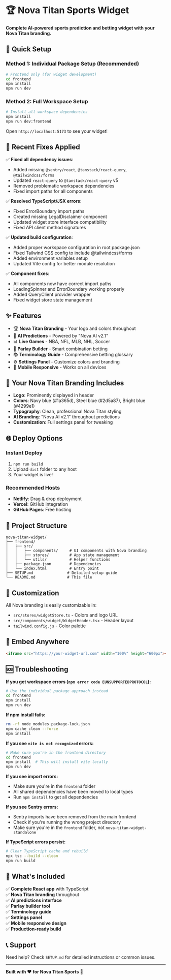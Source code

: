 # 🏆 Nova Titan Sports Widget

**Complete AI-powered sports prediction and betting widget with your Nova Titan branding.**

## 🚀 Quick Setup

### Method 1: Individual Package Setup (Recommended)
```bash
# Frontend only (for widget development)
cd frontend
npm install
npm run dev
```

### Method 2: Full Workspace Setup
```bash
# Install all workspace dependencies
npm install
npm run dev:frontend
```

Open `http://localhost:5173` to see your widget!

## 🔧 Recent Fixes Applied

✅ **Fixed all dependency issues**:
- Added missing `@sentry/react`, `@tanstack/react-query`, `@tailwindcss/forms`
- Updated `react-query` to `@tanstack/react-query` v5
- Removed problematic workspace dependencies
- Fixed import paths for all components

✅ **Resolved TypeScript/JSX errors**:
- Fixed ErrorBoundary import paths
- Created missing LegalDisclaimer component
- Updated widget store interface compatibility
- Fixed API client method signatures

✅ **Updated build configuration**:
- Added proper workspace configuration in root package.json
- Fixed Tailwind CSS config to include @tailwindcss/forms
- Added environment variables setup
- Updated Vite config for better module resolution

✅ **Component fixes**:
- All components now have correct import paths
- LoadingSpinner and ErrorBoundary working properly
- Added QueryClient provider wrapper
- Fixed widget store state management

## ✨ Features

- 🏆 **Nova Titan Branding** - Your logo and colors throughout
- 🤖 **AI Predictions** - Powered by "Nova AI v2.1" 
- 📊 **Live Games** - NBA, NFL, MLB, NHL, Soccer
- 🎯 **Parlay Builder** - Smart combination betting
- 📚 **Terminology Guide** - Comprehensive betting glossary
- ⚙️ **Settings Panel** - Customize colors and branding
- 📱 **Mobile Responsive** - Works on all devices

## 🎨 Your Nova Titan Branding Includes

- **Logo**: Prominently displayed in header
- **Colors**: Navy blue (#1a365d), Steel blue (#2d5a87), Bright blue (#4299e1)
- **Typography**: Clean, professional Nova Titan styling
- **AI Branding**: "Nova AI v2.1" throughout predictions
- **Customization**: Full settings panel for tweaking

## 🌐 Deploy Options

### Instant Deploy
1. `npm run build`
2. Upload `dist` folder to any host
3. Your widget is live!

### Recommended Hosts
- **Netlify**: Drag & drop deployment
- **Vercel**: GitHub integration
- **GitHub Pages**: Free hosting

## 📁 Project Structure

```
nova-titan-widget/
├── frontend/
│   ├── src/
│   │   ├── components/     # UI components with Nova branding
│   │   ├── stores/         # App state management
│   │   └── utils/          # Helper functions
│   ├── package.json        # Dependencies
│   └── index.html          # Entry point
├── SETUP.md               # Detailed setup guide
└── README.md              # This file
```

## 🔧 Customization

All Nova branding is easily customizable in:
- `src/stores/widgetStore.ts` - Colors and logo URL
- `src/components/widget/WidgetHeader.tsx` - Header layout
- `tailwind.config.js` - Color palette

## 📱 Embed Anywhere

```html
<iframe src="https://your-widget-url.com" width="100%" height="600px"></iframe>
```

## 🆘 Troubleshooting

**If you get workspace errors (`npm error code EUNSUPPORTEDPROTOCOL`):**
```bash
# Use the individual package approach instead
cd frontend
npm install
npm run dev
```

**If npm install fails:**
```bash
rm -rf node_modules package-lock.json
npm cache clean --force
npm install
```

**If you see `vite is not recognized` errors:**
```bash
# Make sure you're in the frontend directory
cd frontend
npm install  # This will install vite locally
npm run dev
```

**If you see import errors:**
- Make sure you're in the `frontend` folder
- All shared dependencies have been moved to local types
- Run `npm install` to get all dependencies

**If you see Sentry errors:**
- Sentry imports have been removed from the main frontend
- Check if you're running the wrong project directory
- Make sure you're in the `frontend` folder, not `nova-titan-widget-standalone`

**If TypeScript errors persist:**
```bash
# Clear TypeScript cache and rebuild
npx tsc --build --clean
npm run build
```

## 🎯 What's Included

✅ **Complete React app** with TypeScript  
✅ **Nova Titan branding** throughout  
✅ **AI predictions interface**  
✅ **Parlay builder tool**  
✅ **Terminology guide**  
✅ **Settings panel**  
✅ **Mobile responsive design**  
✅ **Production-ready build**  

## 📞 Support

Need help? Check `SETUP.md` for detailed instructions or common issues.

---

**Built with ❤️ for Nova Titan Sports** 🚀